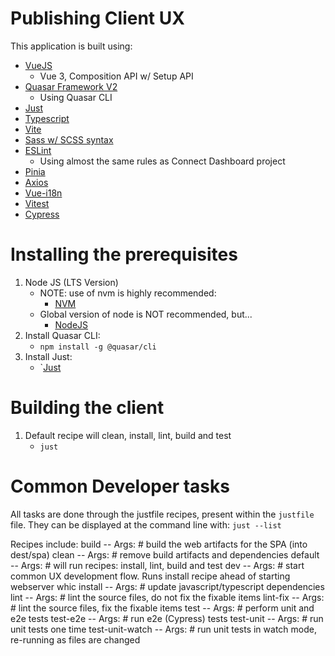 # Publishing Client UX

This application is built using:
- [VueJS](https://vuejs.org)
    - Vue 3, Composition API w/ Setup API
- [Quasar Framework V2](https://quasar.dev/)
    - Using Quasar CLI
- [Just](https://just.systems)
- [Typescript](https://www.typescriptlang.org/)
- [Vite](https://vitejs.dev/)
- [Sass w/ SCSS syntax](https://sass-lang.com/documentation/syntax/)
- [ESLint](https://eslint.org/)
    - Using almost the same rules as Connect Dashboard project
- [Pinia](https://pinia.vuejs.org/)
- [Axios](https://axios-http.com/docs/intro)
- [Vue-i18n](https://vue-i18n.intlify.dev/)
- [Vitest](https://vitest.dev/)
- [Cypress](https://www.cypress.io/)

# Installing the prerequisites

1. Node JS (LTS Version)
    - NOTE: use of nvm is highly recommended:
        - [NVM](https://github.com/nvm-sh/nvm#installing-and-updating)
    - Global version of node is NOT recommended, but...
        - [NodeJS](https://nodejs.org/en/download)
2. Install Quasar CLI:
    - `npm install -g @quasar/cli`
3. Install Just:
    - `[Just](https://just.systems/man/en/)

# Building the client

1. Default recipe will clean, install, lint, build and test
    - `just`

# Common Developer tasks

All tasks are done through the justfile recipes, present within the `justfile` file.
They can be displayed at the command line with: `just --list`

Recipes include:
build            -- Args: # build the web artifacts for the SPA (into dest/spa)
clean            -- Args: # remove build artifacts and dependencies
default          -- Args: # will run recipes: install, lint, build and test
dev              -- Args: # start common UX development flow. Runs install recipe ahead of starting webserver whic
install          -- Args: # update javascript/typescript dependencies
lint             -- Args: # lint the source files, do not fix the fixable items
lint-fix         -- Args: # lint the source files, fix the fixable items
test             -- Args: # perform unit and e2e tests
test-e2e         -- Args: # run e2e (Cypress) tests
test-unit        -- Args: # run unit tests one time
test-unit-watch  -- Args: # run unit tests in watch mode, re-running as files are changed
